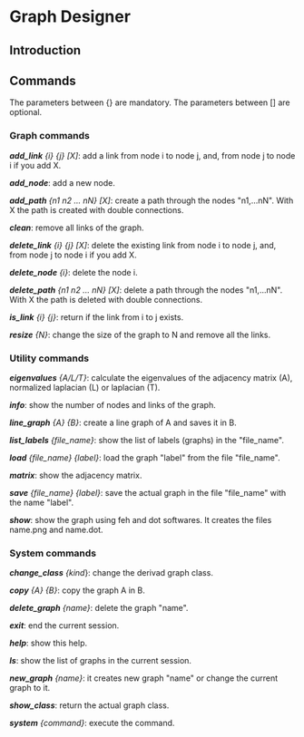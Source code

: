 # Graph Designer

## Introduction

## Commands

The parameters between {} are mandatory.
The parameters between [] are optional.

### Graph commands

***add_link*** *{i} {j} [X]*: add a link from node i to node j, and, from node j to node i if you add X.

***add_node***: add a new node.

***add_path*** *{n1 n2 ... nN} [X]*: create a path through the nodes "n1,...nN". With X the path is created with double connections.

***clean***: remove all links of the graph.

***delete_link*** *{i} {j} [X]*: delete the existing link from node i to node j, and, from node j to node i if you add X.

***delete_node** {i}*: delete the node i.

***delete_path** {n1 n2 ... nN} [X]*: delete a path through the nodes "n1,...nN". With X the path is deleted with double connections.

***is_link** {i} {j}*: return if the link from i to j exists.

***resize** {N}*: change the size of the graph to N and remove all the links.


### Utility commands

***eigenvalues** {A/L/T}*: calculate the eigenvalues of the adjacency matrix (A), normalized laplacian (L) or laplacian (T).

***info***: show the number of nodes and links of the graph.

***line_graph** {A} {B}*: create a line graph of A and saves it in B.

***list_labels** {file_name}*: show the list of labels (graphs) in the "file_name".

***load** {file_name} {label}*: load the graph "label" from the file "file_name".

***matrix***: show the adjacency matrix.

***save** {file_name} {label}*: save the actual graph in the file "file_name" with the name "label".

***show***: show the graph using feh and dot softwares. It creates the files name.png and name.dot.


### System commands

***change_class** {kind*}: change the derivad graph class.

***copy** {A} {B}*: copy the graph A in B.

***delete_graph** {name}*: delete the graph "name".

***exit***: end the current session.

***help***: show this help.

***ls***: show the list of graphs in the current session.

***new_graph** {name}*: it creates new graph "name" or change the current graph to it.

***show_class***: return the actual graph class.

***system** {command}*: execute the command.

